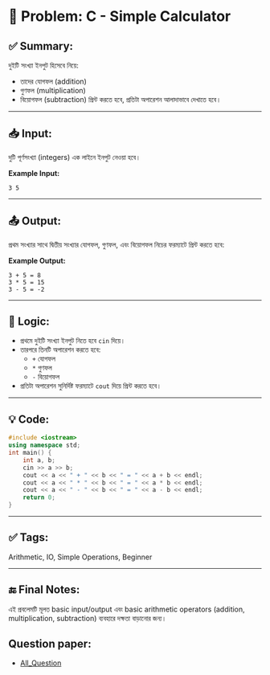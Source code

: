 # 🧩 Problem: C - Simple Calculator

## ✅ Summary:
দুইটি সংখ্যা ইনপুট হিসেবে নিয়ে:
- তাদের যোগফল (addition)
- গুণফল (multiplication)
- বিয়োগফল (subtraction)
  প্রিন্ট করতে হবে, প্রতিটা অপারেশন আলাদাভাবে দেখাতে হবে।

---

## 📥 Input:
দুটি পূর্ণসংখ্যা (integers) এক লাইনে ইনপুট নেওয়া হবে।

**Example Input:**
```
3 5
```
---
## 📤 Output:
প্রথম সংখ্যার সাথে দ্বিতীয় সংখ্যার যোগফল, গুণফল, এবং বিয়োগফল নিচের ফরম্যাটে প্রিন্ট করতে হবে:

**Example Output:**
```
3 + 5 = 8
3 * 5 = 15
3 - 5 = -2
```

---

## 🧠 Logic:
- প্রথমে দুইটি সংখ্যা ইনপুট নিতে হবে `cin` দিয়ে।
- তারপরে তিনটি অপারেশন করতে হবে:
  - `+` যোগফল
  - `*` গুণফল
  - `-` বিয়োগফল
- প্রতিটা অপারেশন সুনির্দিষ্ট ফরম্যাটে `cout` দিয়ে প্রিন্ট করতে হবে।

---

## 💡 Code:
```cpp
#include <iostream>
using namespace std;
int main() {
    int a, b;
    cin >> a >> b;
    cout << a << " + " << b << " = " << a + b << endl;
    cout << a << " * " << b << " = " << a * b << endl;
    cout << a << " - " << b << " = " << a - b << endl;
    return 0;
}
```

---

## ✅ Tags:
Arithmetic, IO, Simple Operations, Beginner

---

## 🔚 Final Notes:
এই প্রবলেমটি মূলত basic input/output এবং basic arithmetic operators (addition, multiplication, subtraction) ব্যবহারে দক্ষতা বাড়ানোর জন্য।

## Question paper:
- [All_Question](../Question%20Paper/All_Question.pdf)
